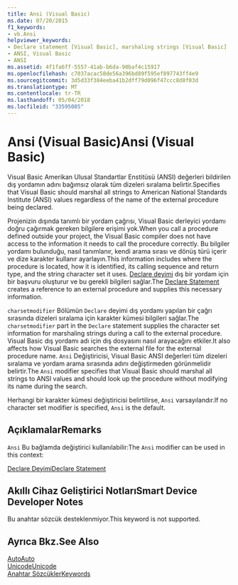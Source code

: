 ```yaml
---
title: Ansi (Visual Basic)
ms.date: 07/20/2015
f1_keywords:
- vb.Ansi
helpviewer_keywords:
- Declare statement [Visual Basic], marshaling strings [Visual Basic]
- ANSI, Visual Basic
- ANSI
ms.assetid: 4f1fa6ff-5557-41ab-b6da-90baf4c15917
ms.openlocfilehash: c7037acac58de56a396bd89f595ef897743ff4e9
ms.sourcegitcommit: 3d5d33f384eeba41b2dff79d096f47ccc8d8f03d
ms.translationtype: MT
ms.contentlocale: tr-TR
ms.lasthandoff: 05/04/2018
ms.locfileid: "33595085"
---
```

# <a name="ansi-visual-basic"></a><span data-ttu-id="368ac-102">Ansi (Visual Basic)</span><span class="sxs-lookup"><span data-stu-id="368ac-102">Ansi (Visual Basic)</span></span>
<span data-ttu-id="368ac-103">Visual Basic Amerikan Ulusal Standartlar Enstitüsü (ANSI) değerleri bildirilen dış yordamın adını bağımsız olarak tüm dizeleri sıralama belirtir.</span><span class="sxs-lookup"><span data-stu-id="368ac-103">Specifies that Visual Basic should marshal all strings to American National Standards Institute (ANSI) values regardless of the name of the external procedure being declared.</span></span>  
  
 <span data-ttu-id="368ac-104">Projenizin dışında tanımlı bir yordam çağrısı, Visual Basic derleyici yordamı doğru çağırmak gereken bilgilere erişimi yok.</span><span class="sxs-lookup"><span data-stu-id="368ac-104">When you call a procedure defined outside your project, the Visual Basic compiler does not have access to the information it needs to call the procedure correctly.</span></span> <span data-ttu-id="368ac-105">Bu bilgiler yordamı bulunduğu, nasıl tanımlanır, kendi arama sırası ve dönüş türü içerir ve dize karakter kullanır ayarlayın.</span><span class="sxs-lookup"><span data-stu-id="368ac-105">This information includes where the procedure is located, how it is identified, its calling sequence and return type, and the string character set it uses.</span></span> <span data-ttu-id="368ac-106">[Declare deyimi](../../../visual-basic/language-reference/statements/declare-statement.md) dış bir yordam için bir başvuru oluşturur ve bu gerekli bilgileri sağlar.</span><span class="sxs-lookup"><span data-stu-id="368ac-106">The [Declare Statement](../../../visual-basic/language-reference/statements/declare-statement.md) creates a reference to an external procedure and supplies this necessary information.</span></span>  
  
 <span data-ttu-id="368ac-107">`charsetmodifier` Bölümün `Declare` deyimi dış yordamı yapılan bir çağrı sırasında dizeleri sıralama için karakter kümesi bilgileri sağlar.</span><span class="sxs-lookup"><span data-stu-id="368ac-107">The `charsetmodifier` part in the `Declare` statement supplies the character set information for marshaling strings during a call to the external procedure.</span></span> <span data-ttu-id="368ac-108">Visual Basic dış yordamı adı için dış dosyasını nasıl arayacağını etkiler.</span><span class="sxs-lookup"><span data-stu-id="368ac-108">It also affects how Visual Basic searches the external file for the external procedure name.</span></span> <span data-ttu-id="368ac-109">`Ansi` Değiştiricisi, Visual Basic ANSI değerleri tüm dizeleri sıralama ve yordam arama sırasında adını değiştirmeden görünmelidir belirtir.</span><span class="sxs-lookup"><span data-stu-id="368ac-109">The `Ansi` modifier specifies that Visual Basic should marshal all strings to ANSI values and should look up the procedure without modifying its name during the search.</span></span>  
  
 <span data-ttu-id="368ac-110">Herhangi bir karakter kümesi değiştiricisi belirtilirse, `Ansi` varsayılandır.</span><span class="sxs-lookup"><span data-stu-id="368ac-110">If no character set modifier is specified, `Ansi` is the default.</span></span>  
  
## <a name="remarks"></a><span data-ttu-id="368ac-111">Açıklamalar</span><span class="sxs-lookup"><span data-stu-id="368ac-111">Remarks</span></span>  
 <span data-ttu-id="368ac-112">`Ansi` Bu bağlamda değiştirici kullanılabilir:</span><span class="sxs-lookup"><span data-stu-id="368ac-112">The `Ansi` modifier can be used in this context:</span></span>  
  
 [<span data-ttu-id="368ac-113">Declare Deyimi</span><span class="sxs-lookup"><span data-stu-id="368ac-113">Declare Statement</span></span>](../../../visual-basic/language-reference/statements/declare-statement.md)  
  
## <a name="smart-device-developer-notes"></a><span data-ttu-id="368ac-114">Akıllı Cihaz Geliştirici Notları</span><span class="sxs-lookup"><span data-stu-id="368ac-114">Smart Device Developer Notes</span></span>  
 <span data-ttu-id="368ac-115">Bu anahtar sözcük desteklenmiyor.</span><span class="sxs-lookup"><span data-stu-id="368ac-115">This keyword is not supported.</span></span>  
  
## <a name="see-also"></a><span data-ttu-id="368ac-116">Ayrıca Bkz.</span><span class="sxs-lookup"><span data-stu-id="368ac-116">See Also</span></span>  
 [<span data-ttu-id="368ac-117">Auto</span><span class="sxs-lookup"><span data-stu-id="368ac-117">Auto</span></span>](../../../visual-basic/language-reference/modifiers/auto.md)  
 [<span data-ttu-id="368ac-118">Unicode</span><span class="sxs-lookup"><span data-stu-id="368ac-118">Unicode</span></span>](../../../visual-basic/language-reference/modifiers/unicode.md)  
 [<span data-ttu-id="368ac-119">Anahtar Sözcükler</span><span class="sxs-lookup"><span data-stu-id="368ac-119">Keywords</span></span>](../../../visual-basic/language-reference/keywords/index.md)
